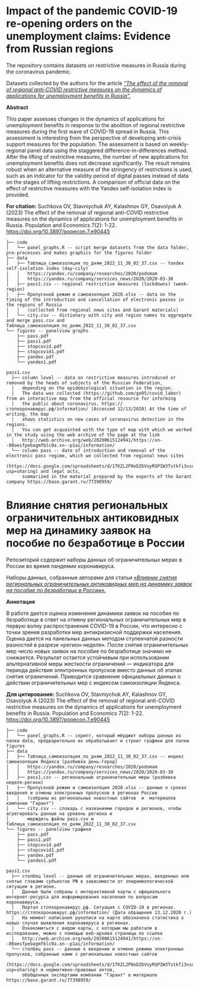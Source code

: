 # Impact of the pandemic COVID-19 re-opening orders on the unemployment claims: Evidence from Russian regions

The repository contains datasets on restrictive measures in Russia during the coronavirus pandemic. 

Datasets collected by the authors for the article [*"The effect of the removal of regional anti-COVID restrictive measures on the dynamics of applications for unemployment benefits in Russia".*](https://doi.org/10.3897/popecon.7.e90445)

**Abstract**

This paper assesses changes in the dynamics of applications for unemployment benefits in response to the abolition of regional restrictive measures during the first wave of COVID-19 spread in Russia. This assessment is interesting from the perspective of developing anti-crisis support measures for the population. The assessment is based on ﻿weekly-regional panel data using the ﻿staggered difference-in-differences method. ﻿After the lifting of restrictive measures, the number of new applications for unemployment benefits does not decrease significantly. The result remains robust when an alternative measure of the stringency of restrictions is used, such as an indicator for the validity period of digital passes instead of data on the stages of lifting restrictions. A comparison of official data on the effect of restrictive measures with the Yandex self-isolation index is provided.

**For citation:**
Suchkova OV, Stavniychuk AY, Kalashnov GY, Osavolyuk A (2023) The ﻿effect of the removal of regional anti-COVID restrictive measures on the dynamics of applications for unemployment benefits in Russia. Population and Economics 7(2): 1-22. https://doi.org/10.3897/popecon.7.e90445


``` 
├── code
│   └── panel_graphs.R -- script merge datasets from the data folder, pre-processes and makes graphics for the figures folder
├── data
│   ├── Таблица_самоизоляция_по_дням_2022_11_30_02_37.csv -- Yandex self-isolation index (day-city)
│   │   https://yandex.ru/company/researches/2020/podomam
│   │   https://yandex.ru/company/services_news/2020/2020-03-30
│   ├── pass1.csv -- regional restrictive measures (lockdowns) (week-region)
│   ├── Пропускной режим и самоизоляция 2020.xlsx -- data on the timing of the introduction and cancellation of electronic passes in the regions of Russia
│   │   (collected from regional news sites and Garant materials)
│   └── city.csv -- dictionary with city and region names to aggregate and merge pass.csv and Таблица_самоизоляция_по_дням_2022_11_30_02_37.csv
└── figures -- panelview graphs
    ├── pass.pdf 
    ├── pass1.pdf 
    ├── stopcovid.pdf 
    ├── stopcovid1.pdf 
    ├── yandex.pdf 
    └── yandex1.pdf 

pass1.csv
  ├── column level -- data on restrictive measures introduced or removed by the heads of subjects of the Russian Federation, 
  │   depending on the epidemiological situation in the region. 
  │   The data was collected (https://github.com/go95/covid_labor) from an interactive map from the official resource for informing
  │   the public about coronavirus. https://стопкоронавирус.рф/information/ (Accessed 12/13/2020) At the time of writing, the map
  │   shows statistics on new cases of coronavirus detection in the regions. 
  │   You can get acquainted with the type of map with which we worked in the study using the web archive of the page at the link
  │   http://web.archive.org/web/20200615124941/https://xn--80aesfpebagmfblc0a.xn--p1ai/information/ 
  └── column pass -- date of introduction and removal of the electronic pass regime, which we collected from regional news sites          
      (https://docs.google.com/spreadsheets/d/1TKZL2P0oDZ6VoyRGPIW3Tstkfi3vsopov9kzdSCuQp0/edit?usp=sharing) and legal acts, 
      summarized in the material prepared by the experts of the Garant company https://base.garant.ru/77398959/
  ```

# Влияние снятия региональных ограничительных антиковидных мер на динамику заявок на пособие по безработице в России 

Репозиторий содержит наборы данных об ограничительных мерах в России во время пандемии коронавируса. 

Наборы данных, собранные авторами для статьи [*«Влияние снятия региональных ограничительных антиковидных мер на динамику заявок на пособие по безработице в России».*](https://doi.org/10.3897/popecon.7.e90445)

**Аннотация**

В работе дается оценка изменения динамики заявок на  пособие по  безработице в  ответ на отмену региональных ограничительных мер в первую волну распространения COVID-19 в России, что интересно с точки зрения разработки мер антикризисной поддержки населения. Оценка дается на панельных данных методом ступенчатой разности разностей в разрезе «регион-неделя». После снятия ограничительных мер число новых заявок на пособие по безработице значимо не снижается. Результат остается устойчивым при использовании альтернативной меры жесткости ограничений  — индикатора для периода действия электронных пропусков вместо данных об этапах снятия ограничений. Приводится сравнение официальных данных о действии ограничительных мер с индексом самоизоляции Яндекса.

**Для цитирования:** 
Suchkova OV, Stavniychuk AY, Kalashnov GY, Osavolyuk A (2023) The ﻿effect of the removal of regional anti-COVID restrictive measures on the dynamics of applications for unemployment benefits in Russia. Population and Economics 7(2): 1-22. https://doi.org/10.3897/popecon.7.e90445

``` 
├── code
│   └── panel_graphs.R -- скрипт, который мёрджит наборы данных из папки data, предварительно их обрабатывает и строит графики для папки figures
├── data
│   ├── Таблица_самоизоляция_по_дням_2022_11_30_02_37.csv -- индекс самоизоляции Яндекса (разбивка день-город) 
│   │   https://yandex.ru/company/researches/2020/podomam
│   │   https://yandex.ru/company/services_news/2020/2020-03-30
│   ├── pass1.csv -- региональные ограничительные меры (разбивка неделя-регион)
│   ├── Пропускной режим и самоизоляция 2020.xlsx -- данные о сроках введения и отмены электронных пропусков в регионах России 
│   │   (собраны из региональных новостных сайтов  и  материалов компании "Гарант")
│   └── city.csv -- словарь с названиями городов и регионов, чтобы агрегировать данные на уровень региона и 
│       мерждить файлы pass.csv и Таблица_самоизоляция_по_дням_2022_11_30_02_37.csv
└── figures -- panelview графики 
    ├── pass.pdf 
    ├── pass1.pdf 
    ├── stopcovid.pdf 
    ├── stopcovid1.pdf 
    ├── yandex.pdf 
    └── yandex1.pdf 

pass1.csv
  ├── столбец level -- данные об ограничительных мерах, введенных или снятых главами субъектов РФ в зависимости от эпидемиологической ситуации в регионе. 
  │   Данные были собраны с интерактивной карты с официального интернет-ресурса для информирования населения по вопросам коронавируса.  
  │   Портал стопкоронавирус.рф. Ситуация с СOVID-19 в регионах. https://стопкоронавирус.рф/information/ (Дата обращения 13.12.2020 г.) 
  │   На момент написания рукописи на карте обозначена статистика о новых случая выявления коронавируса в регионах. 
  │   Ознакомиться с видом карты, с которым мы работали в исследовании, можно с помощью веб-архива страницы по ссылке  
  │   http://web.archive.org/web/20200615124941/https://xn--80aesfpebagmfblc0a.xn--p1ai/information/ 
  └── столбец pass -- данные о введении и отмене режима электронных пропусков, собранные нами с региональных новостных сайтов         
      (https://docs.google.com/spreadsheets/d/1TKZL2P0oDZ6VoyRGPIW3Tstkfi3vsopov9kzdSCuQp0/edit?usp=sharing) и нормативно-правовых актов, 
      обобщенных экспертами компании "Гарант" в материале https://base.garant.ru/77398959/
  ```
